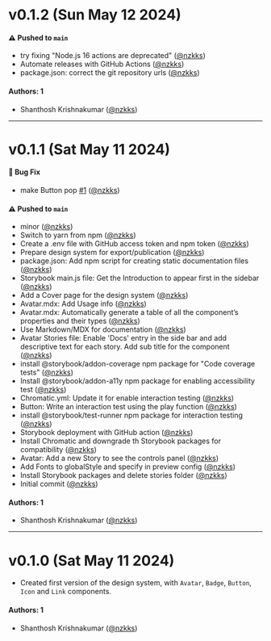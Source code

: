 # v0.1.2 (Sun May 12 2024)

#### ⚠️ Pushed to `main`

- try fixing "Node.js 16 actions are deprecated" ([@nzkks](https://github.com/nzkks))
- Automate releases with GitHub Actions ([@nzkks](https://github.com/nzkks))
- package.json: correct the git repository urls ([@nzkks](https://github.com/nzkks))

#### Authors: 1

- Shanthosh Krishnakumar ([@nzkks](https://github.com/nzkks))

---

# v0.1.1 (Sat May 11 2024)

#### 🐛 Bug Fix

- make Button pop [#1](https://github.com/nzkks/react-storybook-design-system/pull/1) ([@nzkks](https://github.com/nzkks))

#### ⚠️ Pushed to `main`

- minor ([@nzkks](https://github.com/nzkks))
- Switch to yarn from npm ([@nzkks](https://github.com/nzkks))
- Create a .env file with GitHub access token and npm token ([@nzkks](https://github.com/nzkks))
- Prepare design system for export/publication ([@nzkks](https://github.com/nzkks))
- package.json: Add npm script for creating static documentation files ([@nzkks](https://github.com/nzkks))
- Storybook main.js file: Get the Introduction to appear first in the sidebar ([@nzkks](https://github.com/nzkks))
- Add a Cover page for the design system ([@nzkks](https://github.com/nzkks))
- Avatar.mdx: Add Usage info ([@nzkks](https://github.com/nzkks))
- Avatar.mdx: Automatically generate a table of all the component’s properties and their types ([@nzkks](https://github.com/nzkks))
- Use Markdown/MDX for documentation ([@nzkks](https://github.com/nzkks))
- Avatar Stories file: Enable 'Docs' entry in the side bar and add descriptive text for each story. Add sub title for the component ([@nzkks](https://github.com/nzkks))
- install @storybook/addon-coverage npm package for "Code coverage tests" ([@nzkks](https://github.com/nzkks))
- Install @storybook/addon-a11y npm package for enabling accessibility test ([@nzkks](https://github.com/nzkks))
- Chromatic.yml: Update it for enable interaction testing ([@nzkks](https://github.com/nzkks))
- Button: Write an interaction test using the play function ([@nzkks](https://github.com/nzkks))
- install @storybook/test-runner npm package for interaction testing ([@nzkks](https://github.com/nzkks))
- Storybook deployment with GitHub action ([@nzkks](https://github.com/nzkks))
- Install Chromatic and downgrade th Storybook packages for compatibility ([@nzkks](https://github.com/nzkks))
- Avatar: Add a new Story to see the controls panel ([@nzkks](https://github.com/nzkks))
- Add Fonts to globalStyle and specify in preview config ([@nzkks](https://github.com/nzkks))
- Install Storybook packages and delete stories folder ([@nzkks](https://github.com/nzkks))
- Initial commit ([@nzkks](https://github.com/nzkks))

#### Authors: 1

- Shanthosh Krishnakumar ([@nzkks](https://github.com/nzkks))

---

# v0.1.0 (Sat May 11 2024)

- Created first version of the design system, with `Avatar`, `Badge`, `Button`, `Icon` and `Link` components.

#### Authors: 1

- Shanthosh Krishnakumar ([@nzkks](https://github.com/nzkks))
